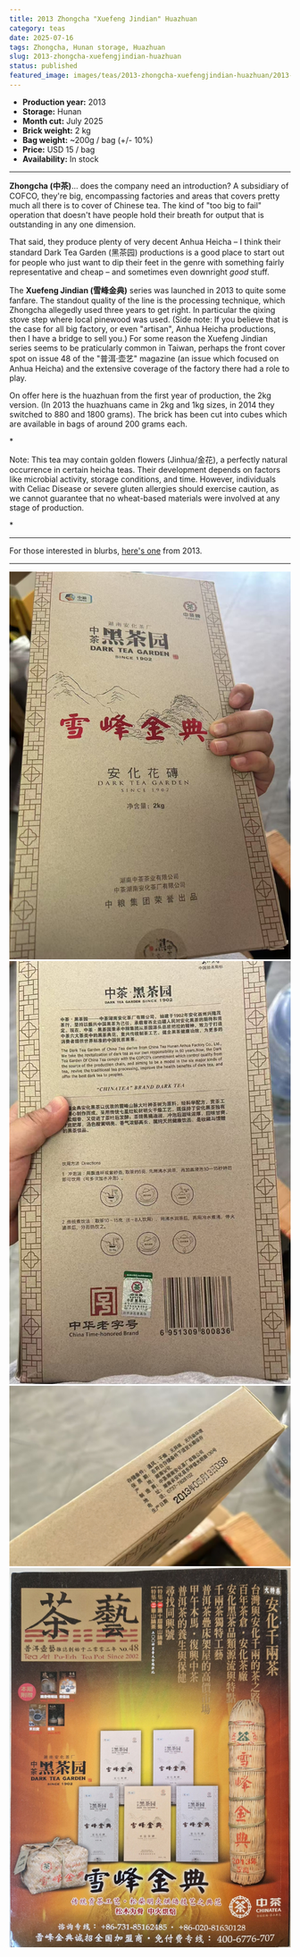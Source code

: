 ```yaml
---
title: 2013 Zhongcha "Xuefeng Jindian" Huazhuan
category: teas
date: 2025-07-16
tags: Zhongcha, Hunan storage, Huazhuan
slug: 2013-zhongcha-xuefengjindian-huazhuan
status: published
featured_image: images/teas/2013-zhongcha-xuefengjindian-huazhuan/2013-zhongcha-xuefengjindian-huazhuan-magazine-cover.jpg
---
```


- **Production year:** 2013
- **Storage:** Hunan
- **Month cut:** July 2025
- **Brick weight:** 2 kg 
- **Bag weight:** ~200g / bag (+/- 10%) 
- **Price:** USD 15 / bag
- **Availability:** In stock


---

**Zhongcha (中茶)**... does the company need an introduction? A subsidiary of COFCO, they're big, encompassing factories and areas that covers pretty much all there is to cover of Chinese tea. The kind of "too big to fail" operation that doesn't have people hold their breath for output that is outstanding in any one dimension.

That said, they produce plenty of very decent Anhua Heicha – I think their standard Dark Tea Garden (黑茶园) productions is a good place to start out for people who just want to dip their feet in the genre with something fairly representative and cheap – and sometimes even downright *good* stuff.

The **Xuefeng Jindian (雪峰金典)** series was launched in 2013 to quite some fanfare. The standout quality of the line is the processing technique, which Zhongcha allegedly used three years to get right. In particular the qixing stove step where local pinewood was used. (Side note: If you believe that is the case for all big factory, or even "artisan", Anhua Heicha productions, then I have a bridge to sell you.) For some reason the Xuefeng Jindian series seems to be praticularly common in Taiwan, perhaps the front cover spot on issue 48 of the "普洱·壶艺" magazine (an issue which focused on Anhua Heicha) and the extensive coverage of the factory there had a role to play.

On offer here is the huazhuan from the first year of production, the 2kg version. (In 2013 the huazhuans came in 2kg and 1kg sizes, in 2014 they switched to 880 and 1800 grams). The brick has been cut into cubes which are available in bags of around 200 grams each.


*<p class="small-paragraph">
Note: This tea may contain golden flowers (Jinhua/金花), a perfectly natural occurrence in certain heicha teas. Their development depends on factors like microbial activity, storage conditions, and time. However, individuals with Celiac Disease or severe gluten allergies should exercise caution, as we cannot guarantee that no wheat-based materials were involved at any stage of production.
</p>*

---

For those interested in blurbs, [here's one](https://m.sohu.com/n/384534928/?pvid=000115_3w) from 2013.

---


![Wrapper front](/images/teas/2013-zhongcha-xuefengjindian-huazhuan/2013-zhongcha-xuefengjindian-huazhuan-wrapper-front.jpg)
![Wrapper signature](/images/teas/2013-zhongcha-xuefengjindian-huazhuan/2013-zhongcha-xuefengjindian-huazhuan-wrapper-back.jpg)
![Wrapper signature](/images/teas/2013-zhongcha-xuefengjindian-huazhuan/2013-zhongcha-xuefengjindian-huazhuan-wrapper-side.jpg)
![Magazine cover](/images/teas/2013-zhongcha-xuefengjindian-huazhuan/2013-zhongcha-xuefengjindian-huazhuan-magazine-cover.jpg)
 
